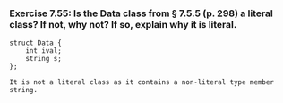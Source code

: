 ### Exercise 7.55: Is the Data class from § 7.5.5 (p. 298) a literal class? If not, why not? If so, explain why it is literal.

    struct Data {
        int ival;
        string s;
    };

    It is not a literal class as it contains a non-literal type member string.